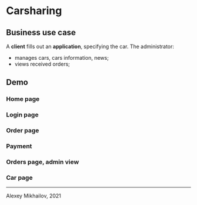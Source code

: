 # Carsharing
## Business use case

A **client** fills out an **application**, specifying the car.
The administrator:

- manages cars, cars information, news;
- views received orders;

## Demo

### Home page

### Login page


### Order page


### Payment


### Orders page, admin view


### Car page

-----
Alexey Mikhailov, 2021
